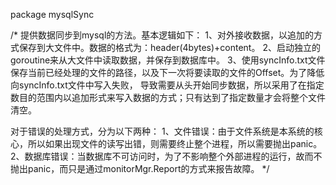 package mysqlSync

/*
提供数据同步到mysql的方法。基本逻辑如下：
1、对外接收数据，以追加的方式保存到大文件中。数据的格式为：header(4bytes)+content。
2、启动独立的goroutine来从大文件中读取数据，并保存到数据库中。
3、使用syncInfo.txt文件保存当前已经处理的文件的路径，以及下一次将要读取的文件的Offset。为了降低向syncInfo.txt文件中写入失败，
导致需要从头开始同步数据，所以采用了在指定数目的范围内以追加形式来写入数据的方式；只有达到了指定数量才会将整个文件清空。

对于错误的处理方式，分为以下两种：
1、文件错误：由于文件系统是本系统的核心，所以如果出现文件的读写出错，则需要终止整个进程，所以需要抛出panic。
2、数据库错误：当数据库不可访问时，为了不影响整个外部进程的运行，故而不抛出panic，而只是通过monitorMgr.Report的方式来报告故障。
*/
